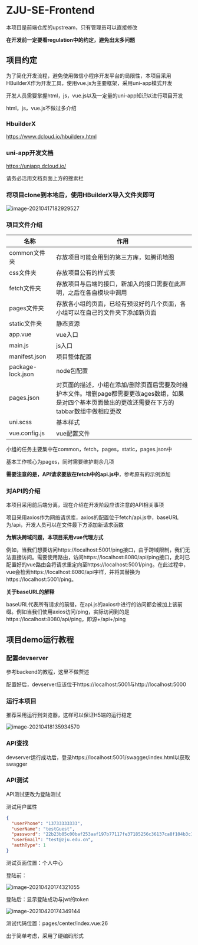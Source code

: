 # ZJU-SE-Frontend

本项目是前端仓库的upstream，只有管理员可以直接修改

**在开发前一定要看regulation中的约定，避免出太多问题**

## 项目约定

为了简化开发流程，避免使用微信小程序开发平台的局限性，本项目采用HBuilderX作为开发工具，使用vue.js为主要框架，采用uni-app模式开发

开发人员需要掌握html，js，vue.js以及一定量的uni-app知识以进行项目开发

html，js，vue.js不做过多介绍

### HbuilderX

https://www.dcloud.io/hbuilderx.html

### uni-app开发文档

https://uniapp.dcloud.io/

请务必活用文档页面上方的搜索栏

### 将项目clone到本地后，使用HBuilderX导入文件夹即可

![image-20210417182929527](https://syh-pic-bed.oss-cn-shanghai.aliyuncs.com/20210417182929.png)

### 项目文件介绍

| 名称              | 作用                                                         |
| ----------------- | ------------------------------------------------------------ |
| common文件夹      | 存放项目可能会用到的第三方库，如腾讯地图                     |
| css文件夹         | 存放项目公有的样式表                                         |
| fetch文件夹       | 存放项目与后端的接口，新加入的接口需要在此声明，之后在各自模块中调用 |
| pages文件夹       | 存放各小组的页面，已经有预设好的几个页面，各小组可以在自己的文件夹下添加新页面 |
| static文件夹      | 静态资源                                                     |
| app.vue           | vue入口                                                      |
| main.js           | js入口                                                       |
| manifest.json     | 项目整体配置                                                 |
| package-lock.json | node包配置                                                   |
| pages.json        | 对页面的描述，小组在添加/删除页面后需要及时维护本文件。增删page都需要更改ages数组，如果是对四个基本页面做出的更改还需要在下方的tabbar数组中做相应更改 |
| uni.scss          | 基本样式                                                     |
| vue.config.js     | vue配置文件                                                  |

小组的任务主要集中在common，fetch，pages，static，pages.json中

基本工作核心为pages，同时需要维护剩余几项

**需要注意的是，API请求要放在fetch中的api.js中**，参考原有的示例添加

### 对API的介绍

本项目采用前后端分离，现在介绍在开发阶段应该注意的API相关事项

项目采用axios作为网络请求库，axios的配置位于fetch/api.js中，baseURL为/api，开发人员可以在文件最下方添加新请求函数

**为解决跨域问题，本项目采用vue代理方式**

例如，当我们想要访问https://localhost:5001/ping接口，由于跨域限制，我们无法直接访问。需要使用路由，访问https://localhost:8080/api/ping接口，此时已配置好的vue路由会将请求重定向至https://localhost:5001/ping。在此过程中，vue会检索https://localhost:8080/api字样，并将其替换为https://localhost:5001/ping。

**关于baseURL的解释**

baseURL代表所有请求的前缀，在api.js的axios中进行的访问都会被加上该前缀。例如当我们使用axios访问/ping，实际访问到的是https://localhost:8080/api/ping，即源+/api+/ping

## 项目demo运行教程

### 配置devserver

参考backend的教程，这里不做赘述

配置好后，devserver应该位于https://localhost:5001与http://localhost:5000

### 运行本项目

推荐采用运行到浏览器，这样可以保证H5端的运行稳定

![image-20210418135934570](https://syh-pic-bed.oss-cn-shanghai.aliyuncs.com/20210418135934.png)

### API查找

devserver运行成功后，登录https://localhost:5001/swagger/index.html以获取swagger

### API测试

API测试更改为登陆测试

测试用户属性

```json
{
  "userPhone": "13733333333",
  "userName": "testGuest",
  "password": "22b23b05c00baf253aaf197b77117fe37185256c36137ca8f104b3c18c164be7",//原文123456
  "userEmail": "test@zju.edu.cn",
  "authType": 1
}
```

测试页面位置：个人中心

登陆前：

![image-20210420174321055](https://syh-pic-bed.oss-cn-shanghai.aliyuncs.com/20210420174321.png)

登陆后：显示登陆成功与jwt的token

![image-20210420174349144](https://syh-pic-bed.oss-cn-shanghai.aliyuncs.com/20210420174349.png)

测试代码位置：pages/center/index.vue:26

出于简单考虑，采用了硬编码形式